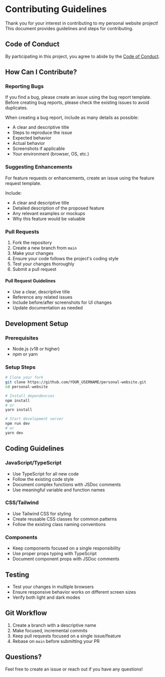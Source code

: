 
# Contributing Guidelines

Thank you for your interest in contributing to my personal website project! This document provides guidelines and steps for contributing.

## Code of Conduct

By participating in this project, you agree to abide by the [Code of Conduct](CODE_OF_CONDUCT.md).

## How Can I Contribute?

### Reporting Bugs

If you find a bug, please create an issue using the bug report template. Before creating bug reports, please check the existing issues to avoid duplicates.

When creating a bug report, include as many details as possible:

- A clear and descriptive title
- Steps to reproduce the issue
- Expected behavior
- Actual behavior
- Screenshots if applicable
- Your environment (browser, OS, etc.)

### Suggesting Enhancements

For feature requests or enhancements, create an issue using the feature request template.

Include:

- A clear and descriptive title
- Detailed description of the proposed feature
- Any relevant examples or mockups
- Why this feature would be valuable

### Pull Requests

1. Fork the repository
2. Create a new branch from `main`
3. Make your changes
4. Ensure your code follows the project's coding style
5. Test your changes thoroughly
6. Submit a pull request

#### Pull Request Guidelines

- Use a clear, descriptive title
- Reference any related issues
- Include before/after screenshots for UI changes
- Update documentation as needed

## Development Setup

### Prerequisites

- Node.js (v18 or higher)
- npm or yarn

### Setup Steps

```bash
# Clone your fork
git clone https://github.com/YOUR_USERNAME/personal-website.git
cd personal-website

# Install dependencies
npm install
# or
yarn install

# Start development server
npm run dev
# or
yarn dev
```

## Coding Guidelines

### JavaScript/TypeScript

- Use TypeScript for all new code
- Follow the existing code style
- Document complex functions with JSDoc comments
- Use meaningful variable and function names

### CSS/Tailwind

- Use Tailwind CSS for styling
- Create reusable CSS classes for common patterns
- Follow the existing class naming conventions

### Components

- Keep components focused on a single responsibility
- Use proper props typing with TypeScript
- Document component props with JSDoc comments

## Testing

- Test your changes in multiple browsers
- Ensure responsive behavior works on different screen sizes
- Verify both light and dark modes

## Git Workflow

1. Create a branch with a descriptive name
2. Make focused, incremental commits
3. Keep pull requests focused on a single issue/feature
4. Rebase on `main` before submitting your PR

## Questions?

Feel free to create an issue or reach out if you have any questions!
